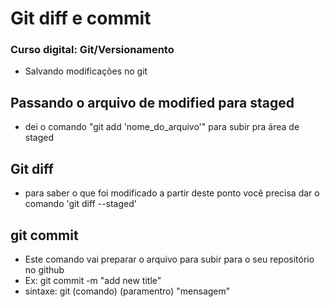 # Git diff e commit

<!-- exemplo -->
### Curso digital: Git/Versionamento
- Salvando modificações no git
<!-- Final do exemplo -->

## Passando o arquivo de modified para staged
- dei o comando "git add 'nome_do_arquivo'" para subir pra área de staged

## Git diff
- para saber o que foi modificado a partir deste ponto você precisa dar o comando 'git diff --staged'

## git commit
- Este comando vai preparar o arquivo para subir para o seu repositório no github
- Ex:      git commit -m "add new title"
- sintaxe: git (comando) (paramentro) "mensagem"
